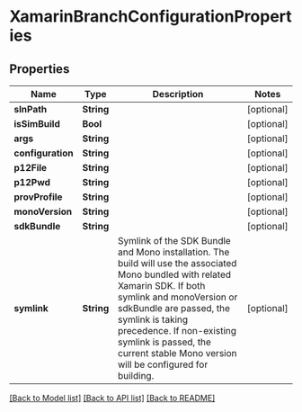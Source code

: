 # XamarinBranchConfigurationProperties

## Properties
Name | Type | Description | Notes
------------ | ------------- | ------------- | -------------
**slnPath** | **String** |  | [optional] 
**isSimBuild** | **Bool** |  | [optional] 
**args** | **String** |  | [optional] 
**configuration** | **String** |  | [optional] 
**p12File** | **String** |  | [optional] 
**p12Pwd** | **String** |  | [optional] 
**provProfile** | **String** |  | [optional] 
**monoVersion** | **String** |  | [optional] 
**sdkBundle** | **String** |  | [optional] 
**symlink** | **String** | Symlink of the SDK Bundle and Mono installation. The build will use the associated Mono bundled with related Xamarin SDK. If both symlink and monoVersion or sdkBundle are passed, the symlink is taking precedence. If non-existing symlink is passed, the current stable Mono version will be configured for building.  | [optional] 

[[Back to Model list]](../README.md#documentation-for-models) [[Back to API list]](../README.md#documentation-for-api-endpoints) [[Back to README]](../README.md)


